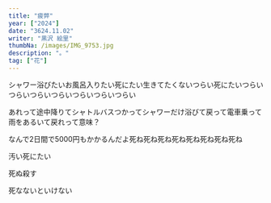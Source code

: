 ```yaml
---
title: "疲弊"
year: ["2024"]
date: "3624.11.02"
writer: "黒沢 絵里"
thumbNa: /images/IMG_9753.jpg
description: "。"
tag: ["花"]
---
```



シャワー浴びたいお風呂入りたい死にたい生きてたくないつらい死にたいつらいつらいつらいつらいつらいつらいつらい


あれって途中降りてシャトルバスつかってシャワーだけ浴びて戻って電車乗って雨をあるいて戻れって意味？
　

なんで2日間で5000円もかかるんだよ死ね死ね死ね死ね死ね死ね死ね死ね

汚い死にたい

死ぬ殺す

死なないといけない


<!--

![Alt text](/images/IMG_9811.jpg)



![Alt text](/images/IMG_9790.jpg)

![Alt text](/images/IMG_9757.jpg)

「コメントなんでしてくれないんですか」「だったら実装してくださいよ」

![Alt text](/images/023-2.jpg)

ヘッダーからコメントしてください。本日もお疲れ様です。-->